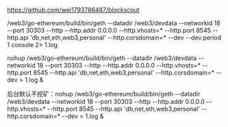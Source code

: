 https://github.com/wei1793786487/blockscout


/web3/go-ethereum/build/bin/geth --datadir /web3/devdata --networkid 18 --port 30303 --http --http.addr 0.0.0.0 --http.vhosts=* --http.port 8545 --http.api 'db,net,eth,web3,personal' --http.corsdomain=* --dev --dev.period 1 console 2> 1.log



nohup   /web3/go-ethereum/build/bin/geth --datadir /web3/devdata --networkid 18 --port 30303 --http --http.addr 0.0.0.0 --http.vhosts=* --http.port 8545 --http.api 'db,net,eth,web3,personal'   --http.corsdomain=* --dev > 1.log   & 



后台默认不挖矿：nohup   /web3/go-ethereum/build/bin/geth --datadir /web3/devdata --networkid 18 --port 30303 --http --http.addr 0.0.0.0 --http.vhosts=* --http.port 8545 --http.api 'db,net,eth,web3,personal'   --http.corsdomain=* --dev  > 1.log   & 